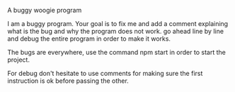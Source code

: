 A buggy woogie program 

I am a buggy program. 
Your goal is to fix me and add a comment explaining what is the bug and why the program does not work.
go ahead line by line and debug the entire program in order to make it works.

The bugs are everywhere, use the command npm start in order to start the project.


For debug don't hesitate to use comments for making sure the first instruction is ok before passing the other.